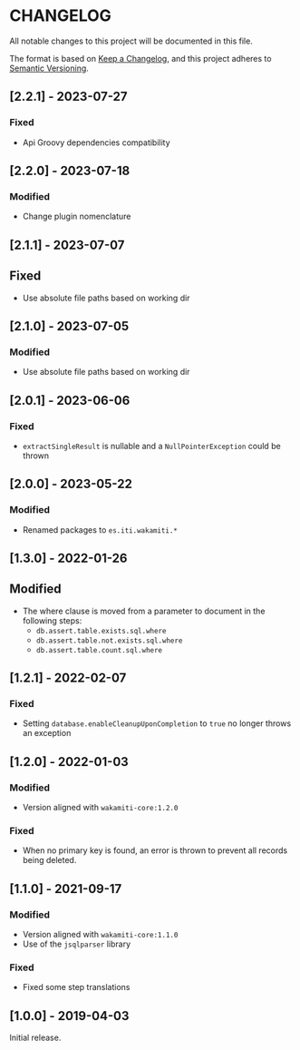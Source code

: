 # CHANGELOG

All notable changes to this project will be documented in this file.

The format is based on [Keep a Changelog][1],
and this project adheres to [Semantic Versioning][2].

## [2.2.1] - 2023-07-27

### Fixed

- Api Groovy dependencies compatibility

## [2.2.0] - 2023-07-18

### Modified

- Change plugin nomenclature



## [2.1.1] - 2023-07-07

## Fixed

- Use absolute file paths based on working dir

## [2.1.0] - 2023-07-05

### Modified

- Use absolute file paths based on working dir

## [2.0.1] - 2023-06-06

### Fixed
- `extractSingleResult` is nullable and a `NullPointerException` could be thrown

## [2.0.0] - 2023-05-22

### Modified

- Renamed packages to ```es.iti.wakamiti.*```

## [1.3.0] - 2022-01-26

## Modified

- The where clause is moved from a parameter to document in the following steps:
  - `db.assert.table.exists.sql.where`
  - `db.assert.table.not.exists.sql.where`
  - `db.assert.table.count.sql.where`

## [1.2.1] - 2022-02-07

### Fixed

- Setting `database.enableCleanupUponCompletion` to `true` no longer throws an exception

## [1.2.0] - 2022-01-03

### Modified

- Version aligned with `wakamiti-core:1.2.0`

### Fixed 

- When no primary key is found, an error is thrown to prevent all records being deleted.

## [1.1.0] - 2021-09-17

### Modified

- Version aligned with `wakamiti-core:1.1.0`
- Use of the `jsqlparser` library

### Fixed

- Fixed some step translations

## [1.0.0] - 2019-04-03

Initial release.  


[1]: <https://keepachangelog.com/en/1.0.0/>
[2]: <https://semver.org>